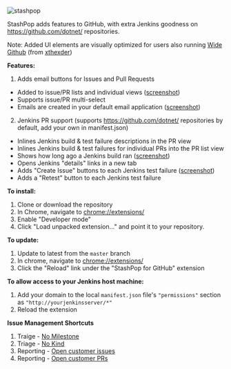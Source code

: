 ![stashpop](https://github.com/dpoeschl/StashPop/blob/master/images/stashpop2_logo.png)

StashPop adds features to GitHub, with extra Jenkins goodness on https://github.com/dotnet/ repositories.

Note: Added UI elements are visually optimized for users also running [Wide Github](https://github.com/xthexder/wide-github) (from [xthexder](https://github.com/xthexder/))

**Features:**

1. Adds email buttons for Issues and Pull Requests
  - Added to issue/PR lists and individual views (<a href="screenshots/issueslist.png" target="_blank">screenshot</a>)
  - Supports issue/PR multi-select
  - Emails are created in your default email application (<a href="screenshots/issueemail.png" target="_blank">screenshot</a>)

2. Jenkins PR support (supports https://github.com/dotnet/ repositories by default, add your own in manifest.json)
  - Inlines Jenkins build & test failure descriptions in the PR view
  - Inlines Jenkins build & test failures for individual PRs into the PR list view
  - Shows how long ago a Jenkins build ran (<a href="screenshots/jenkinsresults.png" target="_blank">screenshot</a>)
  - Opens Jenkins "details" links in a new tab
  - Adds "Create Issue" buttons to each Jenkins test failure (<a href="screenshots/createdissue.png" target="_blank">screenshot</a>)
  - Adds a "Retest" button to each Jenkins test failure

**To install:**

1. Clone or download the repository
2. In Chrome, navigate to [chrome://extensions/](chrome://extensions/)
3. Enable "Developer mode"
4. Click "Load unpacked extension..." and point it to your repository.

**To update:**

1. Update to latest from the ```master``` branch
2. In chrome, navigate to [chrome://extensions/](chrome://extensions/)
3. Click the "Reload" link under the "StashPop for GitHub" extension

**To allow access to your Jenkins host machine:**

1. Add your domain to the local ```manifest.json``` file's ```"permissions"``` section as ```"http://yourjenkinsserver/*"```
2. Reload the extension

**Issue Management Shortcuts**

1. Traige - <a href="https://github.com/dpoeschl/StashPop/issues?q=is%3Aopen+is%3Aissue+no%3Amilestone" target="_blank">No Milestone</a>
2. Triage - <a href="https://github.com/dpoeschl/StashPop/issues?utf8=%E2%9C%93&q=is%3Aopen+is%3Aissue+-label%3AKind-Enhancement+-label%3AKind-Bug" target="_blank">No Kind</a>
3. Reporting - <a href="https://github.com/dpoeschl/StashPop/issues?utf8=%E2%9C%93&q=is%3Aopen+is%3Aissue+-author%3Adpoeschl" target="_blank">Open customer issues</a>
4. Reporting - <a href="https://github.com/dpoeschl/StashPop/pulls?q=is%3Aopen+-author%3Adpoeschl+is%3Apr" target="_blank">Open customer PRs</a>
